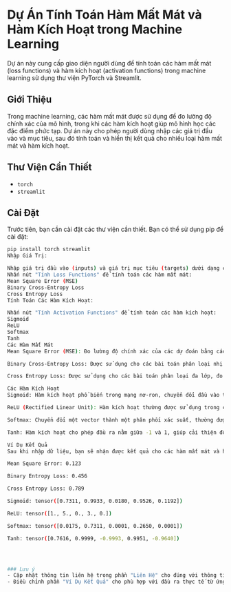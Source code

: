 # Dự Án Tính Toán Hàm Mất Mát và Hàm Kích Hoạt trong Machine Learning

Dự án này cung cấp giao diện người dùng để tính toán các hàm mất mát (loss functions) và hàm kích hoạt (activation functions) trong machine learning sử dụng thư viện PyTorch và Streamlit.

## Giới Thiệu

Trong machine learning, các hàm mất mát được sử dụng để đo lường độ chính xác của mô hình, trong khi các hàm kích hoạt giúp mô hình học các đặc điểm phức tạp. Dự án này cho phép người dùng nhập các giá trị đầu vào và mục tiêu, sau đó tính toán và hiển thị kết quả cho nhiều loại hàm mất mát và hàm kích hoạt.

## Thư Viện Cần Thiết

- `torch`
- `streamlit`

## Cài Đặt

Trước tiên, bạn cần cài đặt các thư viện cần thiết. Bạn có thể sử dụng pip để cài đặt:

```bash
pip install torch streamlit
Nhập Giá Trị:

Nhập giá trị đầu vào (inputs) và giá trị mục tiêu (targets) dưới dạng các số thực, cách nhau bằng dấu phẩy.
Nhấn nút "Tính Loss Functions" để tính toán các hàm mất mát:
Mean Square Error (MSE)
Binary Cross-Entropy Loss
Cross Entropy Loss
Tính Toán Các Hàm Kích Hoạt:

Nhấn nút "Tính Activation Functions" để tính toán các hàm kích hoạt:
Sigmoid
ReLU
Softmax
Tanh
Các Hàm Mất Mát
Mean Square Error (MSE): Đo lường độ chính xác của các dự đoán bằng cách tính trung bình bình phương của sự khác biệt giữa giá trị thực và giá trị dự đoán.

Binary Cross-Entropy Loss: Được sử dụng cho các bài toán phân loại nhị phân, đo lường độ chính xác giữa giá trị mục tiêu và giá trị dự đoán.

Cross Entropy Loss: Được sử dụng cho các bài toán phân loại đa lớp, đo lường sự khác biệt giữa phân phối xác suất dự đoán và phân phối xác suất thực tế.

Các Hàm Kích Hoạt
Sigmoid: Hàm kích hoạt phổ biến trong mạng nơ-ron, chuyển đổi đầu vào thành một giá trị giữa 0 và 1.

ReLU (Rectified Linear Unit): Hàm kích hoạt thường được sử dụng trong các mạng nơ-ron sâu, giữ nguyên các giá trị dương và đặt giá trị âm về 0.

Softmax: Chuyển đổi một vector thành một phân phối xác suất, thường được sử dụng trong các mô hình phân loại đa lớp.

Tanh: Hàm kích hoạt cho phép đầu ra nằm giữa -1 và 1, giúp cải thiện độ hội tụ của mạng nơ-ron.

Ví Dụ Kết Quả
Sau khi nhập dữ liệu, bạn sẽ nhận được kết quả cho các hàm mất mát và hàm kích hoạt, ví dụ:

Mean Square Error: 0.123

Binary Entropy Loss: 0.456

Cross Entropy Loss: 0.789

Sigmoid: tensor([0.7311, 0.9933, 0.0180, 0.9526, 0.1192])

ReLU: tensor([1., 5., 0., 3., 0.])

Softmax: tensor([0.0175, 0.7311, 0.0001, 0.2650, 0.0001])

Tanh: tensor([0.7616, 0.9999, -0.9993, 0.9951, -0.9640])




### Lưu ý
- Cập nhật thông tin liên hệ trong phần "Liên Hệ" cho đúng với thông tin của bạn.
- Điều chỉnh phần "Ví Dụ Kết Quả" cho phù hợp với đầu ra thực tế từ ứng dụng của bạn.
